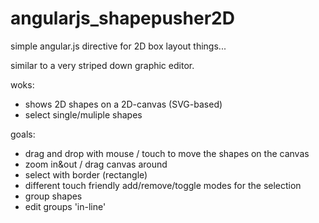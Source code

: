 # angularjs_shapepusher2D
simple angular.js directive for 2D box layout things...

similar to a very striped down graphic editor.

woks:
- shows 2D shapes on a 2D-canvas (SVG-based)
- select single/muliple shapes


goals:
- drag and drop with mouse / touch to move the shapes on the canvas
- zoom in&out / drag canvas around
- select with border (rectangle)
- different touch friendly add/remove/toggle modes for the selection
- group shapes
- edit groups 'in-line'
